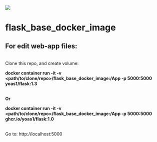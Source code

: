 ![](https://visitor-badge.glitch.me/badge?page_id=Yoas1.flask_base_docker_image)</br>

# flask_base_docker_image

## For edit web-app files:
</br>
Clone this repo, and create volume:</br>

**docker container run -it -v <path/to/clone/repo>/flask_base_docker_image:/App -p 5000:5000 yoas1/flask:1.3**</br></br>

**Or**</br>

**docker container run -it -v <path/to/clone/repo>/flask_base_docker_image:/App -p 5000:5000 ghcr.io/yoas1/flask:1.0**</br></br>


Go to: http://localhost:5000
